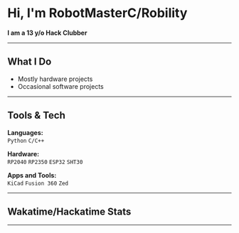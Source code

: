 # Hi, I'm RobotMasterC/Robility

**I am  a 13 y/o Hack Clubber**  

---

## What I Do
-  Mostly hardware projects 
-  Occasional software projects 
---

## Tools & Tech
**Languages:**  
`Python` `C/C++`

**Hardware:**  
`RP2040` `RP2350` `ESP32` `SHT30`

**Apps and Tools:**  
`KiCad` `Fusion 360` `Zed`

---

## Wakatime/Hackatime Stats



---
